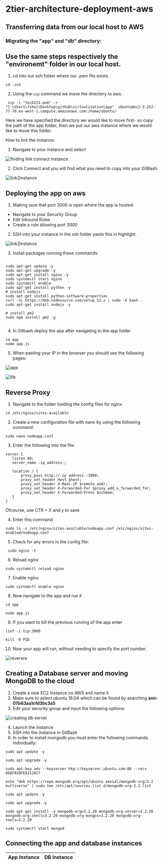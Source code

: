 # 2tier-architecture-deployment-aws


## Transferring data from our local host to AWS

### Migrating the "app" and "db" directory:

## Use the same steps respectively  the "environemt" folder in our local host.

1. cd into our ssh folder where our .pem file exists

```
cd .ssh
```

2. Using the `scp` command we move the directory to aws.

```
 scp -i "tech221.pem" -r "C:\Users\fshei\Desktop\github\virtualisation\app"  ubuntu@ec2-3-252-77-70.eu-west-1.compute.amazonaws.com:/home/ubuntu/

 ```

Here we have specified the directory we would like to move first- so copy the path of the app folder, then we put our aws instance where we would like to move this folder.

How to link the instance:

1. Navigate to your instance and select

![finding link connect instance](https://user-images.githubusercontent.com/129324316/233976952-c0384cc6-eddc-41e8-99aa-a83ba4d994d3.png)



2. Click Connect and you will find what you need to copy into your GitBash. 




![link2instance](https://user-images.githubusercontent.com/129324316/233976963-7df0530a-6b3f-4bb0-a906-d5534730a308.png)


## Deploying the app on aws

1. Making sure that port 3000 is open where the app is hosted:
  - Navigate to your Security Group
  - Edit Inbound Rules 
  - Create a rule allowing port 3000
 
 2. SSH into your instance in the ssh folder paste this in highlight.
 
 
 ![link2instance](https://user-images.githubusercontent.com/129324316/234017469-f0ae8b99-e71f-4cd4-a35e-69b6420be739.png)

3. Install  packages running these commands:

```

sudo apt-get update -y
sudo apt-get upgrade -y
sudo apt-get install nginx -y
sudo systemctl start nginx
sudo systemctl enable
sudo apt-get install python -y
# install nodejs
sudo apt-get install python-software-properties
curl -sL https://deb.nodesource.com/setup_12.x | sudo -E bash -
sudo apt-get install nodejs -y

# install pm2
sudo npm install pm2 -g


```
 
 
4. In Gitbash deploy the app after navigating to the app folder
 
 ```
 cd app
 node app.js
 ```
 
5. When pasting your IP in the browser you should see the following pages:


![app](https://user-images.githubusercontent.com/129324316/234064946-3055a480-a1e6-4df2-8415-0360d3a0cbed.png)


![fib](https://user-images.githubusercontent.com/129324316/234064973-67dcd03c-a787-4f72-8157-5afef8db83f3.png)


## Reverse Proxy

1. Navigate to the folder holding the config files for nginx 
```
cd /etc/nginx/sites-available
```

2. Create a new configuration file with nano by using the following command:

```
sudo nano nodeapp.conf

```

3. Enter the following into the file:

```
server {
   listen 80;
   server_name -ip_address-;

   location / {
       proxy_pass http://-ip address-:3000;
       proxy_set_header Host $host;
       proxy_set_header X-Real-IP $remote_addr;
       proxy_set_header X-Forwarded-For $proxy_add_x_forwarded_for;
       proxy_set_header X-Forwarded-Proto $scheme;
   }
}
```
Ofcourse, use CTR + X and y to save

4. Enter this command 
```
sudo ln -s /etc/nginx/sites-available/nodeapp.conf /etc/nginx/sites-enabled/nodeapp.conf

```
5. Check for any errors in the config file:
```
 sudo nginx -t

```
6. Reload nginx

```
sudo systemctl reload nginx

```
7. Enable nginx
```
sudo systemctl enable nginx

```
8. Now navigate to the app and run it

```
cd app

node app.js
```
9. If you want to kill the previous running of the app enter
```
lsof -i tcp:3000

kill -9 PID

```
10. Now your app will run, without needing to specify the port number.

![reversre](https://user-images.githubusercontent.com/129324316/234068961-42e4ab2d-530c-4300-a7f4-c13f85a5ac33.png)

## Creating a Database server and moving MongoDB to the cloud

1. Create a new EC2 Instance on AWS and name it 
2. Make sure to select ubuntu 18.04 which can be found by searching **ami-07b63aa1cfd3bc3a5**
3. Edit your security group and input the following options:

![creating db server](https://user-images.githubusercontent.com/129324316/234069988-727ee3d3-718b-4ec9-8337-b2f36d38e7de.png)

4. Launch the instance
5. SSH into the instance in GitBash
6. In order to install mongodb you must enter the following commands individually:

```
sudo apt update -y 

sudo apt upgrade -y

sudo apt-key adv --keyserver hkp://keyserver.ubuntu.com:80 --recv D68FA50FEA312927

echo "deb https://repo.mongodb.org/apt/ubuntu xenial/mongodb-org/3.2 multiverse" | sudo tee /etc/apt/sources.list.d/mongodb-org-3.2.list

sudo apt update -y 

sudo apt upgrade -y

sudo apt-get install -y mongodb-org=3.2.20 mongodb-org-server=3.2.20 mongodb-org-shell=3.2.20 mongodb-org-mongos=3.2.20 mongodb-org-tools=3.2.20

sudo systemctl start mongod
```

## Connecting the app and database instances


|App Instance |DB Instance|
|-----------|-----------|
